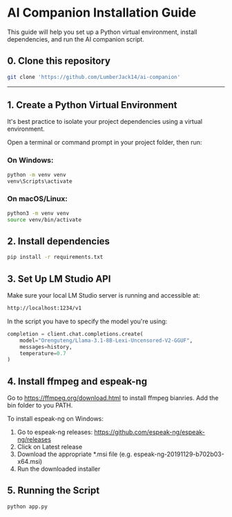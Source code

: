 # AI Companion Installation Guide

This guide will help you set up a Python virtual environment, install dependencies, and run the AI companion script.

## 0. Clone this repository

```bash
git clone 'https://github.com/LumberJack14/ai-companion'
```

---

## 1. Create a Python Virtual Environment

It's best practice to isolate your project dependencies using a virtual environment.

Open a terminal or command prompt in your project folder, then run:

### On Windows:
```bash
python -m venv venv
venv\Scripts\activate
```

### On macOS/Linux:
```bash
python3 -m venv venv
source venv/bin/activate
```

## 2. Install dependencies

```bash
pip install -r requirements.txt
```

## 3. Set Up LM Studio API
Make sure your local LM Studio server is running and accessible at:

```bash
http://localhost:1234/v1
```

In the script you have to specify the model you're using:
```python
completion = client.chat.completions.create(
    model="Orenguteng/Llama-3.1-8B-Lexi-Uncensored-V2-GGUF",
    messages=history,
    temperature=0.7
)
```

## 4. Install ffmpeg and espeak-ng
Go to https://ffmpeg.org/download.html to install ffmpeg bianries. Add the bin folder to you PATH.

To install espeak-ng on Windows:

1. Go to espeak-ng releases: https://github.com/espeak-ng/espeak-ng/releases
2. Click on Latest release
3. Download the appropriate *.msi file (e.g. espeak-ng-20191129-b702b03-x64.msi)
4. Run the downloaded installer

## 5. Running the Script

```bash
python app.py
```